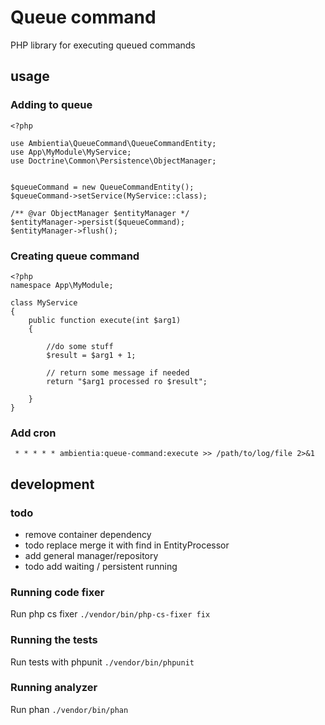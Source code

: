 # Queue command

PHP library for executing queued commands

## usage
### Adding to queue
```
<?php

use Ambientia\QueueCommand\QueueCommandEntity;
use App\MyModule\MyService;
use Doctrine\Common\Persistence\ObjectManager;


$queueCommand = new QueueCommandEntity();
$queueCommand->setService(MyService::class);

/** @var ObjectManager $entityManager */
$entityManager->persist($queueCommand);
$entityManager->flush();
```

### Creating queue command
```
<?php
namespace App\MyModule;

class MyService
{
    public function execute(int $arg1)
    {

        //do some stuff
        $result = $arg1 + 1;

        // return some message if needed
        return "$arg1 processed ro $result";

    }
}
```

### Add cron
` * * * * * ambientia:queue-command:execute >> /path/to/log/file 2>&1`

## development
### todo
* remove container dependency
* todo replace merge it with find in EntityProcessor
* add general manager/repository
* todo add waiting / persistent running

### Running code fixer

Run php cs fixer `./vendor/bin/php-cs-fixer fix`

### Running the tests

Run tests with phpunit `./vendor/bin/phpunit`

### Running analyzer

Run phan `./vendor/bin/phan`